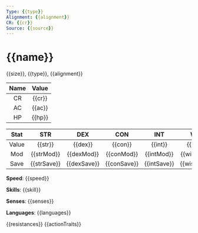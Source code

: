 ```yaml
---
Type: {{type}}
Alignment: {{alignment}}
CR: {{cr}}
Source: {{source}}
---
```

# {{name}}

{{size}}, {{type}}, {{alignment}}

| Name | Value  |
| :---:| :----: |
|  CR  | {{cr}} |
|  AC  | {{ac}} |
|  HP  | {{hp}} |

|Stat | STR | DEX | CON | INT | WIS | CHA |
|:---:|:---:|:---:|:---:|:---:|:---:|:---:|
|Value|{{str}}|{{dex}}|{{con}}|{{int}}|{{wis}}|{{cha}}|
| Mod |{{strMod}}|{{dexMod}}|{{conMod}}|{{intMod}}|{{wisMod}}|{{chaMod}}|
| Save |{{strSave}}|{{dexSave}}|{{conSave}}|{{intSave}}|{{wisSave}}|{{chaSave}}|

**Speed**: {{speed}}

**Skills**: {{skill}}

**Senses**: {{senses}}

**Languages**: {{languages}}

{{resistances}}
{{actionTraits}}